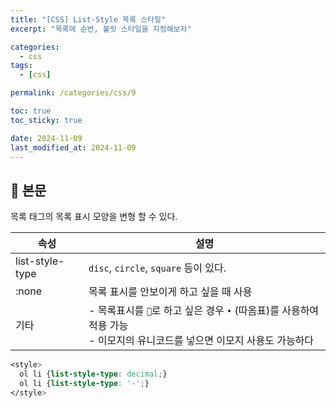 ```yaml
---
title: "[CSS] List-Style 목록 스타일"
excerpt: "목록에 순번, 불릿 스타일을 지정해보자"

categories:
  - css
tags:
  - [css]

permalink: /categories/css/9

toc: true
toc_sticky: true

date: 2024-11-09
last_modified_at: 2024-11-09
---
```


## 🦥 본문

목록 태그의 목록 표시 모양을 변형 할 수 있다.

| 속성             | 설명                                                                                                                                                    |
|------------------|---------------------------------------------------------------------------------------------------------------------------------------------------------|
| list-style-type  | `disc`, `circle`, `square` 등이 있다.                                                                                                                   |
| :none            | 목록 표시를 안보이게 하고 싶을 때 사용                                                                                                                   |
| 기타             | - 목록표시를 `🔸`로 하고 싶은 경우 `•` (따옴표)를 사용하여 적용 가능  <br> - 이모지의 유니코드를 넣으면 이모지 사용도 가능하다                              |



```css
<style>
  ol li {list-style-type: decimal;}
  ol li {list-style-type: '-';}
</style>
```



